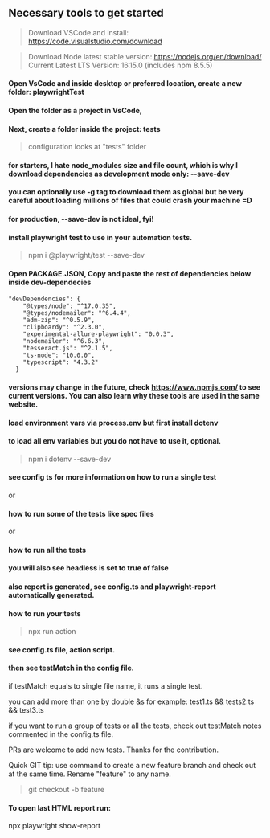 ## Necessary tools to get started

> Download VSCode and install: https://code.visualstudio.com/download

> Download Node latest stable version: 
https://nodejs.org/en/download/
> Current Latest LTS Version: 16.15.0 (includes npm 8.5.5)

#### Open VsCode and inside desktop or preferred location, create a new folder: playwrightTest

#### Open the folder as a project in VsCode,

#### Next, create a folder inside the project: tests
> configuration looks at "tests" folder

#### for starters, I hate node_modules size and file count, which is why I download dependencies as development mode only: --save-dev

#### you can optionally use -g tag to download them as global but be very careful about loading millions of files that could crash your machine =D

#### for production, --save-dev is not ideal, fyi!

#### install playwright test to use in your automation tests.
> npm i @playwright/test --save-dev

#### Open PACKAGE.JSON, Copy and paste the rest of dependencies below inside dev-dependecies
```
"devDependencies": {
    "@types/node": "^17.0.35",
    "@types/nodemailer": "^6.4.4",
    "adm-zip": "^0.5.9",
    "clipboardy": "^2.3.0",
    "experimental-allure-playwright": "0.0.3",
    "nodemailer": "^6.6.3",
    "tesseract.js": "^2.1.5",
    "ts-node": "10.0.0",
    "typescript": "4.3.2"
  }
```
#### versions may change in the future, check https://www.npmjs.com/ to see current versions. You can also learn why these tools are used in the same website.

#### load environment vars via process.env but first install dotenv
#### to load all env variables but you do not have to use it, optional.
> npm i dotenv --save-dev

#### see config ts for more information on how to run a single test 
or
#### how to run some of the tests like spec files
or
#### how to run all the tests

#### you will also see headless is set to true of false

#### also report is generated, see config.ts and playwright-report automatically generated.

#### how to run your tests
> npx run action

#### see config.ts file, action script.
#### then see testMatch in the config file.

if testMatch equals to single file name, it runs a single test.

you can add more than one by double &s
for example: test1.ts && tests2.ts && test3.ts 

if you want to run a group of tests or all the tests, check out testMatch notes commented in the config.ts file.

PRs are welcome to add new tests. Thanks for the contribution.

Quick GIT tip: use command to create a new feature branch and check out at the same time. Rename "feature" to any name.
> git checkout -b feature


#### To open last HTML report run:

  npx playwright show-report


